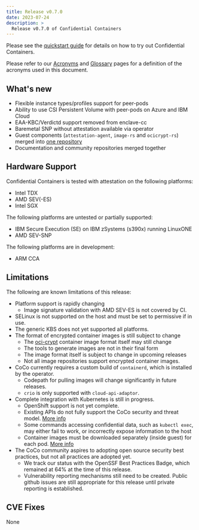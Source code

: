 ```yaml
---
title: Release v0.7.0
date: 2023-07-24
description: >
  Release v0.7.0 of Confidential Containers
---
```


Please see the [quickstart guide](../quickstart.md) for details on how to try out Confidential
Containers.

Please refer to our [Acronyms](https://github.com/confidential-containers/documentation/wiki/Acronyms)
and [Glossary](https://github.com/confidential-containers/documentation/wiki/Glossary) pages for a
definition of the acronyms used in this document.

## What's new

- Flexible instance types/profiles support for peer-pods
- Ability to use CSI Persistent Volume with peer-pods on Azure and IBM Cloud
- EAA-KBC/Verdictd support removed from enclave-cc
- Baremetal SNP without attestation available via operator
- Guest components (`attestation-agent`, `image-rs` and `ocicrypt-rs`) merged into [one repository](https://github.com/confidential-containers/guest-components/)
- Documentation and community repositories merged together

## Hardware Support

Confidential Containers is tested with attestation on the following platforms:

- Intel TDX
- AMD SEV(-ES)
- Intel SGX

The following platforms are untested or partially supported:

- IBM Secure Execution (SE) on IBM zSystems (s390x) running LinuxONE
- AMD SEV-SNP

The following platforms are in development:

- ARM CCA

## Limitations

The following are known limitations of this release:

- Platform support is rapidly changing
  - Image signature validation with AMD SEV-ES is not covered by CI.
- SELinux is not supported on the host and must be set to permissive if in use.
- The generic KBS does not yet supported all platforms.
- The format of encrypted container images is still subject to change
  - The [oci-crypt](https://github.com/containers/ocicrypt) container image format itself may still change
  - The tools to generate images are not in their final form
  - The image format itself is subject to change in upcoming releases
  - Not all image repositories support encrypted container images.
- CoCo currently requires a custom build of `containerd`, which is installed by the operator.
  - Codepath for pulling images will change significantly in future releases.
  - `crio` is only supported with `cloud-api-adaptor`.
- Complete integration with Kubernetes is still in progress.
  - OpenShift support is not yet complete.
  - Existing APIs do not fully support the CoCo security and threat model. [More info](https://github.com/confidential-containers/community/issues/53)
  - Some commands accessing confidential data, such as `kubectl exec`, may either fail to work, or incorrectly expose information to the host
  - Container images must be downloaded separately (inside guest) for each pod. [More info](https://github.com/confidential-containers/community/issues/66)
- The CoCo community aspires to adopting open source security best practices, but not all practices are adopted yet.
  - We track our status with the OpenSSF Best Practices Badge, which remained at 64% at the time of this release.
  - Vulnerability reporting mechanisms still need to be created. Public github issues are still appropriate for this release until private reporting is established.

## CVE Fixes

None
